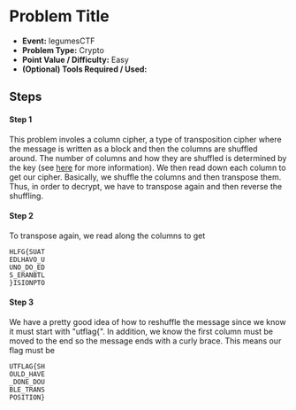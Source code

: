  # Problem Title
 * **Event:** legumesCTF
 * **Problem Type:** Crypto
 * **Point Value / Difficulty:** Easy
 * **(Optional) Tools Required / Used:**
 
 ## Steps

 #### Step 1
 This problem involes a column cipher, a type of transposition cipher where the message is written as a block and then the columns are shuffled around. The number of columns and how they are shuffled is determined by the key (see [here](https://en.wikipedia.org/wiki/Transposition_cipher#Columnar_transposition) for more information). We then read down each column to get our cipher. Basically, we shuffle the columns and then transpose them. Thus, in order to decrypt, we have to transpose again and then reverse the shuffling.

 #### Step 2
To transpose again, we read along the columns to get

```
HLFG{SUAT
EDLHAVO_U
UNO_DO_ED
S_ERANBTL
}ISIONPTO
```
 #### Step 3
 We have a pretty good idea of how to reshuffle the message since we know it must start with "utflag{". In addition, we know the first column must be moved to the end so the message ends with a curly brace. This means our flag must be
 
```
UTFLAG{SH
OULD_HAVE
_DONE_DOU
BLE_TRANS
POSITION}
```
